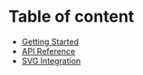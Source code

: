 # Table of content 

* [Getting Started](docs/getting-started.md)
* [API Reference](docs/api-reference.md)
* [SVG Integration](docs/svg-integration.md)